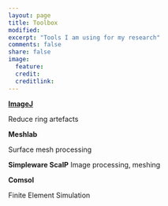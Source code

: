```yaml
---
layout: page
title: Toolbox
modified: 
excerpt: "Tools I am using for my research"
comments: false
share: false
image:
  feature: 
  credit: 
  creditlink: 
---
```


**[ImageJ](1-imagej.md)**

Reduce ring artefacts

**Meshlab**

Surface mesh processing

**Simpleware ScaIP**
Image processing, meshing

**Comsol**

Finite Element Simulation

